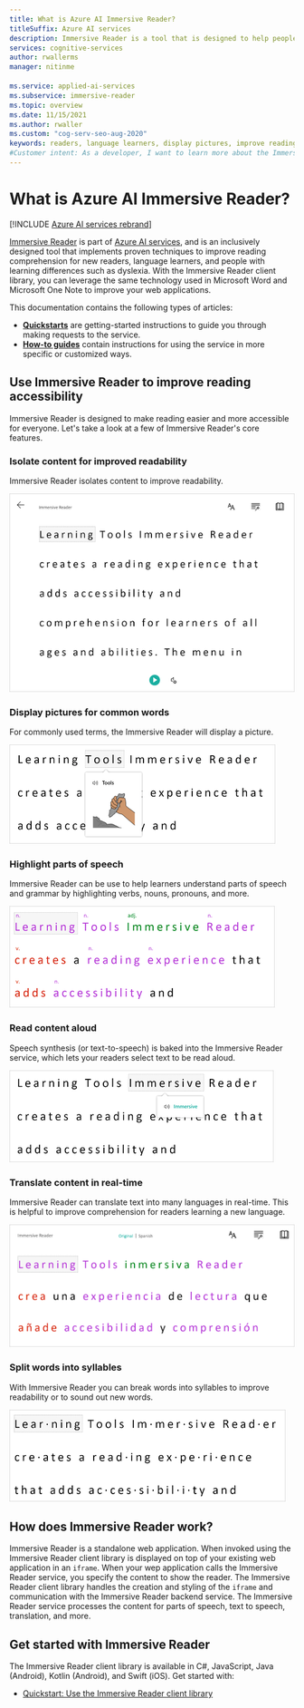 ```yaml
---
title: What is Azure AI Immersive Reader?
titleSuffix: Azure AI services
description: Immersive Reader is a tool that is designed to help people with learning differences or help new readers and language learners with reading comprehension.
services: cognitive-services
author: rwallerms
manager: nitinme

ms.service: applied-ai-services
ms.subservice: immersive-reader
ms.topic: overview
ms.date: 11/15/2021
ms.author: rwaller
ms.custom: "cog-serv-seo-aug-2020"
keywords: readers, language learners, display pictures, improve reading, read content, translate
#Customer intent: As a developer, I want to learn more about the Immersive Reader, which is a new offering in Azure AI services, so that I can embed this package of content into a document to accommodate users with reading differences.
---
```


# What is Azure AI Immersive Reader?

[!INCLUDE [Azure AI services rebrand](../includes/rebrand-note.md)]

[Immersive Reader](https://www.onenote.com/learningtools) is part of [Azure AI services](../../ai-services/what-are-ai-services.md), and is an inclusively designed tool that implements proven techniques to improve reading comprehension for new readers, language learners, and people with learning differences such as dyslexia. With the Immersive Reader client library, you can leverage the same technology used in Microsoft Word and Microsoft One Note to improve your web applications. 

This documentation contains the following types of articles:  

* **[Quickstarts](quickstarts/client-libraries.md)** are getting-started instructions to guide you through making requests to the service.
* **[How-to guides](how-to-create-immersive-reader.md)** contain instructions for using the service in more specific or customized ways.

## Use Immersive Reader to improve reading accessibility 

Immersive Reader is designed to make reading easier and more accessible for everyone. Let's take a look at a few of Immersive Reader's core features.

### Isolate content for improved readability

Immersive Reader isolates content to improve readability. 

  ![Isolate content for improved readability with Immersive Reader](./media/immersive-reader.png)

### Display pictures for common words

For commonly used terms, the Immersive Reader will display a picture.

  ![Picture Dictionary with Immersive Reader](./media/picture-dictionary.png)

### Highlight parts of speech

Immersive Reader can be use to help learners understand parts of speech and grammar by highlighting verbs, nouns, pronouns, and more.

  ![Show parts of speech with Immersive Reader](./media/parts-of-speech.png)

### Read content aloud

Speech synthesis (or text-to-speech) is baked into the Immersive Reader service, which lets your readers select text to be read aloud. 

  ![Read text aloud with Immersive Reader](./media/read-aloud.png)

### Translate content in real-time

Immersive Reader can translate text into many languages in real-time. This is helpful to improve comprehension for readers learning a new language.

  ![Translate text with Immersive Reader](./media/translation.png)

### Split words into syllables

With Immersive Reader you can break words into syllables to improve readability or to sound out new words.

  ![Break words into syllables with Immersive Reader](./media/syllabification.png)

## How does Immersive Reader work?

Immersive Reader is a standalone web application. When invoked using the Immersive Reader client library is displayed on top of your existing web application in an `iframe`. When your wep application calls the Immersive Reader service, you specify the content to show the reader. The Immersive Reader client library handles the creation and styling of the `iframe` and communication with the Immersive Reader backend service. The Immersive Reader service processes the content for parts of speech, text to speech, translation, and more.

## Get started with Immersive Reader

The Immersive Reader client library is available in C#, JavaScript, Java (Android),  Kotlin (Android), and Swift (iOS). Get started with:

* [Quickstart: Use the Immersive Reader client library](quickstarts/client-libraries.md)
